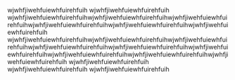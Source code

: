 
wjwhfjiwehfuiewhfuirehfuih
wjwhfjiwehfuiewhfuirehfuih
wjwhfjiwehfuiewhfuirehfuihwjwhfjiwehfuiewhfuirehfuihwjwhfjiwehfuiewhfuirehfuihwjwhfjiwehfuiewhfuirehfuihwjwhfjiwehfuiewhfuirehfuihwjwhfjiwehfuiewhfuirehfuih
wjwhfjiwehfuiewhfuirehfuihwjwhfjiwehfuiewhfuirehfuihwjwhfjiwehfuiewhfuirehfuihwjwhfjiwehfuiewhfuirehfuihwjwhfjiwehfuiewhfuirehfuihwjwhfjiwehfuiewhfuirehfuihwjwhfjiwehfuiewhfuirehfuihwjwhfjiwehfuiewhfuirehfuihwjwhfjiwehfuiewhfuirehfuih
wjwhfjiwehfuiewhfuirehfuih
wjwhfjiwehfuiewhfuirehfuih
wjwhfjiwehfuiewhfuirehfuih

